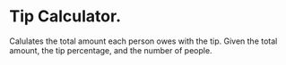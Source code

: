 # Tip Calculator. 

Calulates the total amount each person owes with the tip. 
Given the total amount, the tip percentage, and the number of people. 